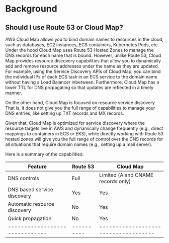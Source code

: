 # Background

## Should I use Route 53 or Cloud Map?

AWS Cloud Map allows you to bind domain names to resources in the cloud, such as databases, EC2 instances, ECS
containers, Kubernetes Pods, etc. Under the hood Cloud Map uses Route 53 Hosted Zones to manage the DNS records for each
name that is bound. However, unlike Route 53, Cloud Map provides resource discovery capabilities that allow you to
dynamically add and remove resource addresses under the name as they are updated. For example, using the Service
Discovery APIs of Cloud Map, you can bind the individual IPs of each ECS task in an ECS service to the domain name
without having a Load Balancer inbetween. Furthermore, Cloud Map has a lower TTL for DNS propagating so that updates are
reflected in a timely manner.

On the other hand, Cloud Map is focused on resource service discovery. That is, it does not give you the full range of
capabilities to manage your DNS entries, like setting up TXT records and MX records.

Given that, Cloud Map is optimized for service discovery where the resource targets live in AWS and dynamically change
frequently (e.g., direct mappings to containers in ECS or EKS), while directly working with Route 53 hosted zones will
give you the full range of control over the DNS records for all situations that require domain names (e.g., setting up a
mail server).

Here is a summary of the capabilities:

| Feature                      | Route 53 | Cloud Map                          |
|------------------------------|----------|------------------------------------|
| DNS controls                 | Full     | Limited (A and CNAME records only) |
| DNS based service discovery  | Yes      | Yes                                |
| Automatic resource discovery | No       | Yes                                |
| Quick propagation            | No       | Yes                                |
|------------------------------|----------|------------------------------------|
